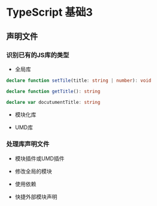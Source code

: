 
# TypeScript 基础3


## 声明文件

### 识别已有的JS库的类型

- 全局库

```ts
declare function setTile(title: string | number): void

declare function getTitle(): string

declare var docutumentTitle: string
```

- 模块化库

- UMD库


### 处理库声明文件

- 模块插件或UMD插件

- 修改全局的模块

- 使用依赖

- 快捷外部模块声明
